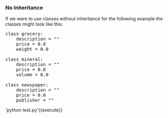 ### No Inheritance
If we were to use classes without inheritance for the following example the classes might look like this:


<pre class="file" data-filename="test.py" data-target="replace">
class grocery:
    description = ""
    price = 0.0
    weight = 0.0
    
class mineral:
    description = ""
    price = 0.0
    volume = 0.0
    
class newspaper:
    description = ""
    price = 0.0
    publisher = ""
</pre>
'python test.py'{{execute}}
